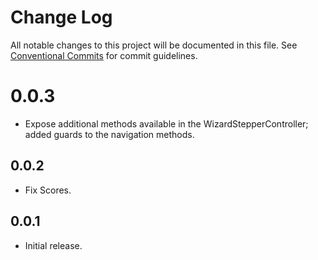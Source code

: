 # Change Log

All notable changes to this project will be documented in this file.
See [Conventional Commits](https://conventionalcommits.org) for commit guidelines.

# 0.0.3

- Expose additional methods available in the WizardStepperController; added guards to the navigation methods.

## 0.0.2

- Fix Scores.

## 0.0.1

- Initial release.
